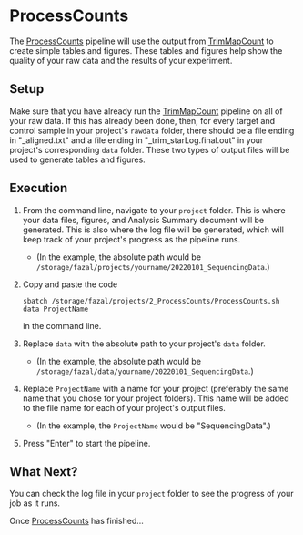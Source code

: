 # ProcessCounts
The [ProcessCounts](https://fazallabbcm.github.io/FazalLabPipelines/ProcessCounts) pipeline 
will use the output from [TrimMapCount](https://fazallabbcm.github.io/FazalLabPipelines/TrimMapCount) 
to create simple tables and figures. These tables and figures help show the quality of your 
raw data and the results of your experiment.



## Setup

Make sure that you have already run the [TrimMapCount](https://fazallabbcm.github.io/FazalLabPipelines/TrimMapCount) 
pipeline on all of your raw data. If this has already been done, then, for every target and control 
sample in your project's `rawdata` folder, there should be a file ending in "_aligned.txt" and a file 
ending in "_trim_starLog.final.out" in your project's corresponding `data` folder. These two 
types of output files will be used to generate tables and figures.



## Execution

1. From the command line, navigate to your `project` folder. This is where your data files, figures, and 
   Analysis Summary document will be generated. This is also where the log file will be generated, which 
   will keep track of your project's progress as the pipeline runs.
   - (In the example, the absolute path would be `/storage/fazal/projects/yourname/20220101_SequencingData`.)

2. Copy and paste the code
   ```
   sbatch /storage/fazal/projects/2_ProcessCounts/ProcessCounts.sh data ProjectName
   ```
   in the command line.

3. Replace `data` with the absolute path to your project's `data` folder.
   - (In the example, the absolute path would be `/storage/fazal/data/yourname/20220101_SequencingData`.)

4. Replace `ProjectName` with a name for your project (preferably the same name that you chose for your 
   project folders). This name will be added to the file name for each of your project's output files.
   - (In the example, the `ProjectName` would be "SequencingData".)

5. Press "Enter" to start the pipeline.


## What Next?

You can check the log file in your `project` folder to see the progress of your job as it runs.

Once [ProcessCounts](https://fazallabbcm.github.io/FazalLabPipelines/ProcessCounts) has finished...
